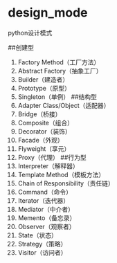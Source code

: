 # design_mode
python设计模式

##创建型
1. Factory Method（工厂方法）
2. Abstract Factory（抽象工厂）
3. Builder（建造者）
4. Prototype（原型）
5. Singleton（单例）
##结构型
6. Adapter Class/Object（适配器）
7. Bridge（桥接）
8. Composite（组合）
9. Decorator（装饰）
10. Facade（外观）
11. Flyweight（享元）
12. Proxy（代理）
##行为型
13. Interpreter（解释器）
14. Template Method（模板方法）
15. Chain of Responsibility（责任链）
16. Command（命令）
17. Iterator（迭代器）
18. Mediator（中介者）
19. Memento（备忘录）
20. Observer（观察者）
21. State（状态）
22. Strategy（策略）
23. Visitor（访问者）
